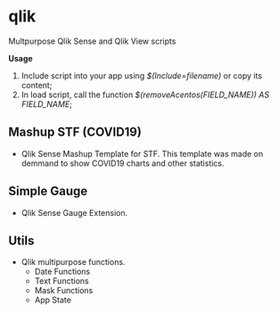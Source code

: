 # qlik
Multpurpose Qlik Sense and Qlik View scripts

**Usage**
1. Include script into your app using *$(Include=filename)* or copy its content;
2. In load script, call the function *$(removeAcentos(FIELD_NAME)) AS FIELD_NAME*;

## Mashup STF (COVID19)
- Qlik Sense Mashup Template for STF. This template was made on demmand to show COVID19 charts and other statistics.

## Simple Gauge
- Qlik Sense Gauge Extension.

## Utils
- Qlik multipurpose functions.
  - Date Functions
  - Text Functions
  - Mask Functions
  - App State